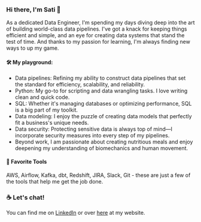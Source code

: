 ### Hi there, I'm Sati 👋

As a dedicated Data Engineer, I'm spending my days diving deep into the art of building world-class data pipelines. I've got a knack for keeping things efficient and simple, and an eye for creating data systems that stand the test of time. And thanks to my passion for learning, I'm always finding new ways to up my game.

#### 🛠️ My playground:
- Data pipelines: Refining my ability to construct data pipelines that set the standard for efficiency, scalability, and reliability.
- Python: My go-to for scripting and data wrangling tasks. I love writing clean and quick code.
- SQL: Whether it's managing databases or optimizing performance, SQL is a big part of my toolkit.
- Data modeling: I enjoy the puzzle of creating data models that perfectly fit a business's unique needs.
- Data security: Protecting sensitive data is always top of mind—I incorporate security measures into every step of my pipelines.
- Beyond work, I am passionate about creating nutritious meals and enjoy deepening my understanding of biomechanics and human movement.

#### 🧰 Favorite Tools
AWS, Airflow, Kafka, dbt, Redshift, JIRA, Slack, Git - these are just a few of the tools that help me get the job done.

### ☕️ Let's chat!
You can find me on [LinkedIn](https://www.linkedin.com/in/satiolasz/) or over [here](https://www.satiolasz.com) at my website.
